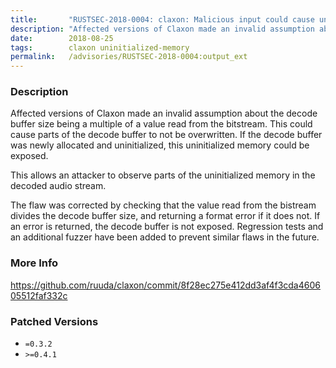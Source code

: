 ```yaml
---
title:       "RUSTSEC-2018-0004: claxon: Malicious input could cause uninitialized memory to be exposed"
description: "Affected versions of Claxon made an invalid assumption about the decode buffer size being a multiple of a value read from the bitstream. This could cause parts of the decode buffer to not be overwritten. If the decode buffer was newly allocated and uninitialized, this uninitialized memory could be exposed. This allows an attacker to observe parts of the uninitialized memory in the decoded audio stream. The flaw was corrected by checking that the value read from the bistream divides the decode buffer size, and returning a format error if it does not. If an error is returned, the decode buffer is not exposed. Regression tests and an additional fuzzer have been added to prevent similar flaws in the future."
date:        2018-08-25
tags:        claxon uninitialized-memory
permalink:   /advisories/RUSTSEC-2018-0004:output_ext
---
```


### Description

Affected versions of Claxon made an invalid assumption about the decode buffer
size being a multiple of a value read from the bitstream. This could cause parts
of the decode buffer to not be overwritten. If the decode buffer was newly
allocated and uninitialized, this uninitialized memory could be exposed.

This allows an attacker to observe parts of the uninitialized memory in the
decoded audio stream.

The flaw was corrected by checking that the value read from the bistream divides
the decode buffer size, and returning a format error if it does not. If an error
is returned, the decode buffer is not exposed. Regression tests and an
additional fuzzer have been added to prevent similar flaws in the future.

### More Info

<https://github.com/ruuda/claxon/commit/8f28ec275e412dd3af4f3cda460605512faf332c>

### Patched Versions

- `=0.3.2`
- `>=0.4.1`


